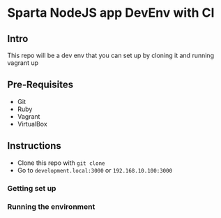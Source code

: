 # Sparta NodeJS app DevEnv with CI
## Intro
This repo will be a dev env that you can set up by cloning it and running
vagrant up
## Pre-Requisites
- Git
- Ruby
- Vagrant
- VirtualBox
## Instructions
- Clone this repo  with `git clone`
- Go to `development.local:3000` or `192.168.10.100:3000`
### Getting set up

### Running the environment
